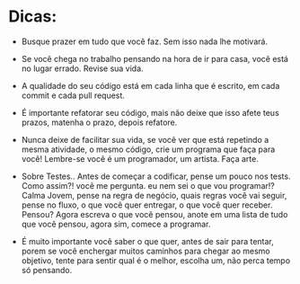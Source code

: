 # Dicas:

- Busque prazer em tudo que você faz. Sem isso nada lhe motivará.

- Se você chega no trabalho pensando na hora de ir para casa, você está no lugar errado. Revise sua vida.

- A qualidade do seu código está em cada linha que é escrito, em cada commit e cada pull request.

- É importante refatorar seu código, mais não deixe que isso afete teus prazos, matenha o prazo, depois refatore.

- Nunca deixe de facilitar sua vida, se você ver que está repetindo a mesma atividade, o mesmo código, crie um programa que faça para você! Lembre-se você é um programador, um artista. Faça arte.

- Sobre Testes.. Antes de começar a codificar, pense um pouco nos tests. Como assim?! você me pergunta. eu nem sei o que vou programar!? Calma Jovem, pense na regra de negócio, quais regras você vai seguir, pense no fluxo, o que você quer entregar, o que você quer receber. Pensou? Agora escreva o que você pensou, anote em uma lista de tudo que você pensou, agora sim, comece a programar.

- É muito importante você saber o que quer, antes de sair para tentar, porem se você enchergar muitos caminhos para chegar ao mesmo objetivo, tente para sentir qual é o melhor, escolha um, não perca tempo só pensando.

